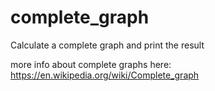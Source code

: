 # complete_graph
Calculate a complete graph and print the result

more info about complete graphs here:
https://en.wikipedia.org/wiki/Complete_graph
